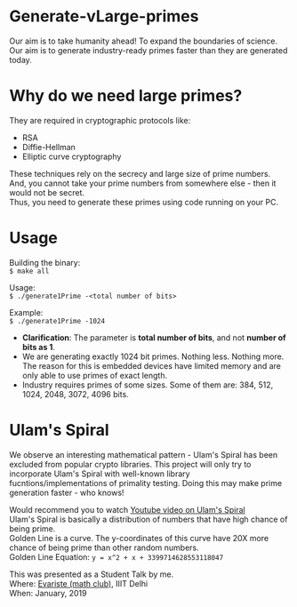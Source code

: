 
# Generate-vLarge-primes

Our aim is to take humanity ahead! To expand the boundaries of science.
<br>Our aim is to generate industry-ready primes faster than they are generated today.

# Why do we need large primes?
They are required in cryptographic protocols like:
- RSA
- Diffie-Hellman
- Elliptic curve cryptography

These techniques rely on the secrecy and large size of prime numbers. And, you cannot take your prime numbers from somewhere else - then it would not be secret.
<br>Thus, you need to generate these primes using code running on your PC.

# Usage

Building the binary:
<br>```$ make all```

Usage:
<br>```$ ./generate1Prime -<total number of bits>```

Example:
<br>```$ ./generate1Prime -1024```


- **Clarification**: The parameter is **total number of bits**, and not **number of bits as 1**.
- We are generating exactly 1024 bit primes. Nothing less. Nothing more. The reason for this is embedded devices have limited memory and are only able to use primes of exact length.
- Industry requires primes of some sizes. Some of them are: 384, 512, 1024, 2048, 3072, 4096 bits.



# Ulam's Spiral

We observe an interesting mathematical pattern - Ulam's Spiral has been excluded from popular crypto libraries. This project will only try to incorporate Ulam's Spiral with well-known library fucntions/implementations of primality testing. Doing this may make prime generation faster - who knows!


Would recommend you to watch [Youtube video on Ulam's Spiral](https://www.youtube.com/watch?v=iFuR97YcSLM)
<br>Ulam's Spiral is basically a distribution of numbers that have high chance of being prime.
<br>Golden Line is a curve. The y-coordinates of this curve have 20X more chance of being prime than other random numbers.
<br>Golden Line Equation: ```y = x^2 + x + 3399714628553118047```


This was presented as a Student Talk by me.
<br>Where: [Evariste (math club)](https://www.reddit.com/r/mathiiitd/wiki/index), IIIT Delhi
<br>When: January, 2019
